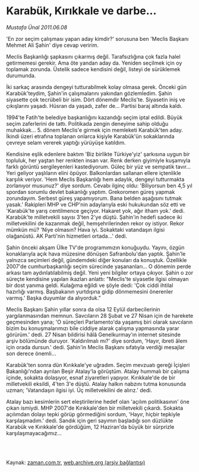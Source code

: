 # Karabük, Kırıkkale ve darbe...

*Mustafa Ünal 2011.06.08*

<td class="columnist-detail">
<p>'En zor seçim çalışması yapan aday kimdir?' sorusuna ben 'Meclis Başkanı Mehmet Ali Şahin' diye cevap veririm.</p>
<p>
<div id="haberMetinDiv">
<p>Meclis Başkanlığı şapkasını çıkarmış değil. Tarafsızlığına çok fazla halel getirmemesi gerekir. Ama öte yandan aday da. Yeniden seçilmek için oy toplamak zorunda. Üstelik sadece kendisini değil, listeyi de sürüklemek durumunda.
<p>İki sarkaç arasında dengeyi tutturabilmek kolay olmasa gerek. Önceki gün Karabük'teydim, Şahin'in çalışmalarını yakından gözlemledim. Şahin siyasette çok tecrübeli bir isim. Dört dönemdir Meclis'te. Siyasetin iniş ve çıkışlarını yaşadı. Hüsran da yaşadı, zafer de... Partisi baraj altında kaldı.
<p>1994'te Fatih'te belediye başkanlığını kazandığı seçim iptal edildi. Büyük seçim zaferlerini de tattı. Politikada zengin deneyime sahip olduğu muhakkak... 5. dönem Meclis'e girmek için memleketi Karabük'ten aday. İkindi üzeri etrafına toplanan onlarca kişiyle Karabük'ün sokaklarında çevreye selam vererek yaptığı yürüyüşe katıldım.
<p>Kendisine eşlik edenlere baktım 'Biz birlikte Türkiye'yiz' şarkısına uygun bir topluluk, her yaştan her renkten insan var. Renk derken giyimiyle kuşamıyla farklı görüntü sergileyenleri kastediyorum. Güleç bir yüz ve sempatik tavır... Yeri geliyor yaşlıların elini öpüyor. Balkonlardan sallanan ellere içtenlikle karşılık veriyor. 'Hem Meclis Başkanlığı hem adaylık, dengeyi tutturmakta zorlanıyor musunuz?' diye sordum. Cevabı ilginç oldu: 'Biliyorsun ben 4,5 yıl spordan sorumlu devlet bakanlığı yaptım. Grekoromen güreş yapmak zorundayım. Serbest güreş yapamıyorum. Bana belden aşağısını tutmak yasak.' Rakipleri MHP ve CHP'nin adaylarıyla eski hukukundan söz etti ve 'Karabük'te yarış centilmence geçiyor. Hakaret yok, ağır itham yok.' dedi. Karabük'te milletvekili sayısı 3'ten 2'ye düştü. Şahin'in hedefi sadece iki milletvekilini de kazanmak değil, hemşehrilerinden rekor oy istiyor. Rekor mümkün mü? 'Niye olmasın? Hava iyi. Sokaktaki vatandaşın ilgisi olağanüstü. AK Parti'nin hizmetleri ortada...' dedi.
<p>Şahin önceki akşam Ülke TV'de programımızın konuğuydu. Yayını, özgün konaklarıyla açık hava müzesine dönüşen Safranbolu'dan yaptık. Şahin'le yalnızca seçimleri değil, gündemdeki diğer konuları da konuştuk. Özellikle 2007'de cumhurbaşkanlığı seçim sürecinde yaşananları... O dönemin perde arkası tam aydınlatılabilmiş değil. Yeni yeni bilgiler ortaya çıkıyor. Şahin o zor süreçte kendisine yapılan ikazları anlattı: "Meclis'te siyasetle ilgisi olmayan bir dost yanıma geldi. Kulağıma eğildi ve şöyle dedi: 'Çok ciddi ihtilal hazırlığı varmış. Başbakanın yurtdışına gidip dönmemesini önerenler varmış.' Başka duyumlar da alıyorduk."
<p>Meclis Başkanı Şahin yıllar sonra da olsa 12 Eylül darbecilerinin yargılanmasından memnun. Savcıların 28 Şubat ve 27 Nisan için de harekete geçmesinden yana; 'O süreçleri Parlamento'da yaşamış biri olarak savcıların bizim bu konuşmalarımızı bile ciddiye alarak çalışma yapmasında yarar görürüm.' dedi. 27 Nisan bildirisi hâlâ Genelkurmay'ın internet sitesinde arşiv bölümünde duruyor. 'Kaldırılmalı mı?' diye sordum, 'Hayır, ibreti âlem için orada dursun.' dedi. Şahin'in Meclis Başkanı sıfatıyla verdiği mesajlar son derece önemli...
<p>Karabük'ten sonra dün Kırıkkale'ye uğradım. Seçim mevzuatı gereği İçişleri Bakanlığı'ndan ayrılan Beşir Atalay'la görüştüm. Atalay hummalı bir çalışma içinde, sokakta dolaşıyor, esnaf ziyaretleri yapıyor. Kırıkkale'de de bir milletvekili eksildi, 4'ten 3'e düştü. Atalay halkın nabzını tutma konusunda uzman; 'Vatandaşın ilgisi iyi. Üç milletvekilini de alırız.' dedi. 
<p> Atalay bazı kesimlerin sert eleştirilerine hedef olan 'açılım politikasının' öne çıkan ismiydi. MHP 2007'de Kırıkkale'den bir milletvekili çıkardı. Sokakta açılımdan dolayı tepki görüp görmediğini sordum, 'Hayır, hiçbir tepkiyle karşılaşmadım.' dedi. Sandık için geri sayımın başladığı son düzlükte Karabük ve Kırıkkale'de gördüğüm, 12 Haziran'da büyük bir sürprizle karşılaşmayacağımız... </p></p></p></p></p></p></p></p></div>
</p>


<p><br>
		 </br></p></td>

Kaynak: [zaman.com.tr](http://zaman.com.tr/yazar.do?yazino=1144166), [web.archive.org (arşiv bağlantısı)](http://web.archive.org/web/20110818141438/http://www.zaman.com.tr:80/yazar.do?yazino=1144166)
